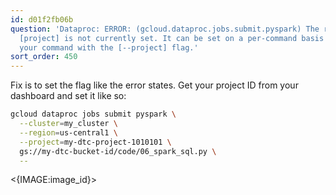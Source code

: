 ```yaml
---
id: d01f2fb06b
question: 'Dataproc: ERROR: (gcloud.dataproc.jobs.submit.pyspark) The required property
  [project] is not currently set. It can be set on a per-command basis by re-running
  your command with the [--project] flag.'
sort_order: 450
---
```


Fix is to set the flag like the error states. Get your project ID from your dashboard and set it like so:

```bash
gcloud dataproc jobs submit pyspark \
  --cluster=my_cluster \
  --region=us-central1 \
  --project=my-dtc-project-1010101 \
  gs://my-dtc-bucket-id/code/06_spark_sql.py \
  -- 
```

<{IMAGE:image_id}>
